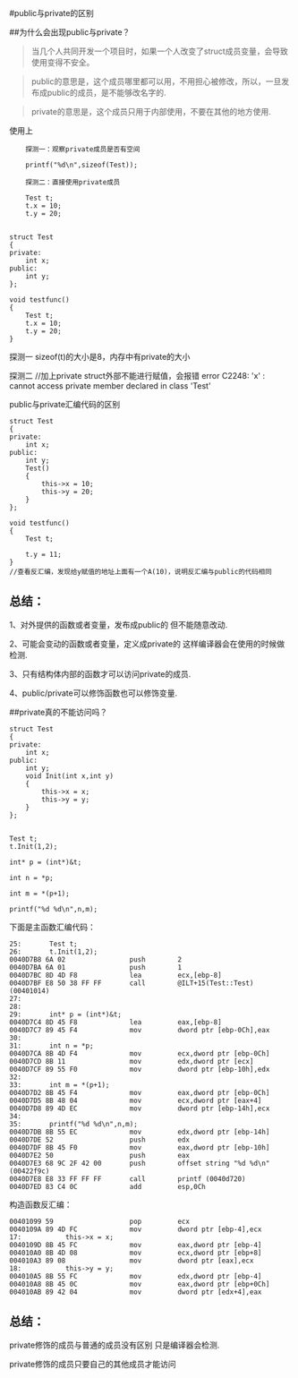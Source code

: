 #public与private的区别

##为什么会出现public与private？
							
>当几个人共同开发一个项目时，如果一个人改变了struct成员变量，会导致使用变得不安全。						
							
>public的意思是，这个成员哪里都可以用，不用担心被修改，所以，一旦发布成public的成员，是不能够改名字的.							
							
>private的意思是，这个成员只用于内部使用，不要在其他的地方使用.							


使用上
	
		探测一：观察private成员是否有空间			
					
		printf("%d\n",sizeof(Test));			
					
		探测二：直接使用private成员			
					
		Test t;			
		t.x = 10;			
		t.y = 20;


	struct Test	
	{	
	private:	
		int x;
	public:	
		int y;
	};	
	
	void testfunc()
	{
		Test t;
		t.x = 10;
		t.y = 20;
	}

探测一
	sizeof(t)的大小是8，内存中有private的大小

探测二
	//加上private struct外部不能进行赋值，会报错
	error C2248: 'x' : cannot access private member declared in class 'Test'

public与private汇编代码的区别

	struct Test	
	{	
	private:	
		int x;
	public:	
		int y;
		Test()
		{
			this->x = 10;
			this->y = 20;
		}
	};	
	
	void testfunc()
	{
		Test t;
	
		t.y = 11;
	}
	//查看反汇编，发现给y赋值的地址上面有一个A(10)，说明反汇编与public的代码相同
	
								
总结：							
--							
1、对外提供的函数或者变量，发布成public的 但不能随意改动.							
							
2、可能会变动的函数或者变量，定义成private的 这样编译器会在使用的时候做检测.							
							
3、只有结构体内部的函数才可以访问private的成员.							
							
4、public/private可以修饰函数也可以修饰变量.							

				
##private真的不能访问吗？				
					
					
	struct Test				
	{				
	private:				
		int x;			
	public:				
		int y;			
		void Init(int x,int y)			
		{			
			this->x = x;		
			this->y = y;		
		}			
	};				
					
				
	Test t;				
	t.Init(1,2);				
										
	int* p = (int*)&t;				
					
	int n = *p;				
					
	int m = *(p+1);				
					
	printf("%d %d\n",n,m);				
				
下面是主函数汇编代码：

	25:       Test t;
	26:       t.Init(1,2);
	0040D7B8 6A 02                push        2
	0040D7BA 6A 01                push        1
	0040D7BC 8D 4D F8             lea         ecx,[ebp-8]
	0040D7BF E8 50 38 FF FF       call        @ILT+15(Test::Test) (00401014)
	27:
	28:
	29:       int* p = (int*)&t;
	0040D7C4 8D 45 F8             lea         eax,[ebp-8]
	0040D7C7 89 45 F4             mov         dword ptr [ebp-0Ch],eax
	30:
	31:       int n = *p;
	0040D7CA 8B 4D F4             mov         ecx,dword ptr [ebp-0Ch]
	0040D7CD 8B 11                mov         edx,dword ptr [ecx]
	0040D7CF 89 55 F0             mov         dword ptr [ebp-10h],edx
	32:
	33:       int m = *(p+1);
	0040D7D2 8B 45 F4             mov         eax,dword ptr [ebp-0Ch]
	0040D7D5 8B 48 04             mov         ecx,dword ptr [eax+4]
	0040D7D8 89 4D EC             mov         dword ptr [ebp-14h],ecx
	34:
	35:       printf("%d %d\n",n,m);
	0040D7DB 8B 55 EC             mov         edx,dword ptr [ebp-14h]
	0040D7DE 52                   push        edx
	0040D7DF 8B 45 F0             mov         eax,dword ptr [ebp-10h]
	0040D7E2 50                   push        eax
	0040D7E3 68 9C 2F 42 00       push        offset string "%d %d\n" (00422f9c)
	0040D7E8 E8 33 FF FF FF       call        printf (0040d720)
	0040D7ED 83 C4 0C             add         esp,0Ch

构造函数反汇编：

	00401099 59                   pop         ecx
	0040109A 89 4D FC             mov         dword ptr [ebp-4],ecx
	17:           this->x = x;
	0040109D 8B 45 FC             mov         eax,dword ptr [ebp-4]
	004010A0 8B 4D 08             mov         ecx,dword ptr [ebp+8]
	004010A3 89 08                mov         dword ptr [eax],ecx
	18:           this->y = y;
	004010A5 8B 55 FC             mov         edx,dword ptr [ebp-4]
	004010A8 8B 45 0C             mov         eax,dword ptr [ebp+0Ch]
	004010AB 89 42 04             mov         dword ptr [edx+4],eax

总结：						
---						
private修饰的成员与普通的成员没有区别 只是编译器会检测.						
						
private修饰的成员只要自己的其他成员才能访问						


